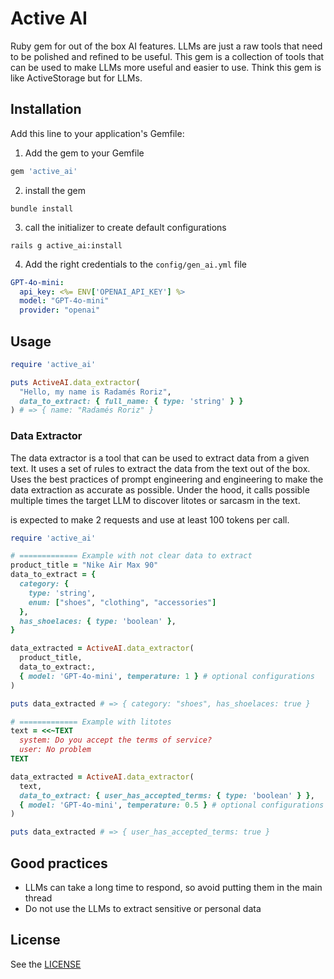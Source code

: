 # Active AI
Ruby gem for out of the box AI features. LLMs are just a raw tools that need to be polished and refined to be useful. This gem is a collection of tools that can be used to make LLMs more useful and easier to use.
Think this gem is like ActiveStorage but for LLMs.

## Installation
Add this line to your application's Gemfile:

1. Add the gem to your Gemfile
```ruby
gem 'active_ai'
```
2. install the gem
```shell
bundle install
```
3. call the initializer to create default configurations
```shell
rails g active_ai:install
```
4. Add the right credentials to the `config/gen_ai.yml` file
```yaml
GPT-4o-mini:
  api_key: <%= ENV['OPENAI_API_KEY'] %>
  model: "GPT-4o-mini"
  provider: "openai"
```

## Usage
```ruby
require 'active_ai'

puts ActiveAI.data_extractor(
  "Hello, my name is Radamés Roriz",
  data_to_extract: { full_name: { type: 'string' } }
) # => { name: "Radamés Roriz" }
```

### Data Extractor
The data extractor is a tool that can be used to extract data from a given text. It uses a set of rules to extract the data from the text out of the box. Uses the best practices of prompt engineering and engineering to make the data extraction as accurate as possible.
Under the hood, it calls possible multiple times the target LLM to discover litotes or sarcasm in the text. 

is expected to make 2 requests and use at least 100 tokens per call.

```ruby
require 'active_ai'

# ============= Example with not clear data to extract
product_title = "Nike Air Max 90"
data_to_extract = {
  category: {
    type: 'string',
    enum: ["shoes", "clothing", "accessories"]
  },
  has_shoelaces: { type: 'boolean' },
}

data_extracted = ActiveAI.data_extractor(
  product_title,
  data_to_extract:,
  { model: 'GPT-4o-mini', temperature: 1 } # optional configurations
)

puts data_extracted # => { category: "shoes", has_shoelaces: true }

# ============= Example with litotes
text = <<~TEXT
  system: Do you accept the terms of service?
  user: No problem
TEXT

data_extracted = ActiveAI.data_extractor(
  text,
  data_to_extract: { user_has_accepted_terms: { type: 'boolean' } },
  { model: 'GPT-4o-mini', temperature: 0.5 } # optional configurations
)

puts data_extracted # => { user_has_accepted_terms: true }
```

## Good practices
- LLMs can take a long time to respond, so avoid putting them in the main thread
- Do not use the LLMs to extract sensitive or personal data

## License
See the [LICENSE](LICENSE)
